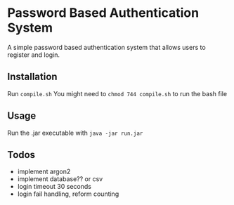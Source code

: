 # Password Based Authentication System
A simple password based authentication system that allows users to register and login.

## Installation
Run `compile.sh`
You might need to `chmod 744 compile.sh` to run the bash file

## Usage
Run the .jar executable with `java -jar run.jar`

## Todos
- implement argon2
- implement database?? or csv
- login timeout 30 seconds
- login fail handling, reform counting